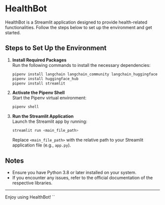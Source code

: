 # HealthBot


HealthBot is a Streamlit application designed to provide health-related functionalities. Follow the steps below to set up the environment and get started.

## Steps to Set Up the Environment

1. **Install Required Packages**  
   Run the following commands to install the necessary dependencies:
   ```bash
   pipenv install langchain langchain_community langchain_huggingface faiss-cpu pypdf
   pipenv install huggingface_hub
   pipenv install streamlit
   ```

2. **Activate the Pipenv Shell**  
   Start the Pipenv virtual environment:
   ```bash
   pipenv shell
   ```

3. **Run the Streamlit Application**  
   Launch the Streamlit app by running:
   ```bash
   streamlit run <main_file_path>
   ```
   Replace `<main_file_path>` with the relative path to your Streamlit application file (e.g., `app.py`).

## Notes

- Ensure you have Python 3.8 or later installed on your system.
- If you encounter any issues, refer to the official documentation of the respective libraries.

---

Enjoy using HealthBot!
``
